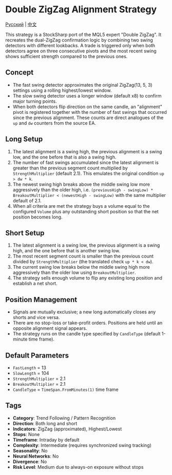# Double ZigZag Alignment Strategy
[Русский](README_ru.md) | [中文](README_cn.md)

This strategy is a StockSharp port of the MQL5 expert "Double ZigZag". It recreates the dual-ZigZag confirmation logic by
combining two swing detectors with different lookbacks. A trade is triggered only when both detectors agree on three consecutive
pivots and the most recent swing shows sufficient strength compared to the previous ones.

## Concept

- The fast swing detector approximates the original ZigZag(13, 5, 3) settings using a rolling highest/lowest window.
- The slow swing detector uses a longer window (default x8) to confirm major turning points.
- When both detectors flip direction on the same candle, an "alignment" pivot is registered together with the number of fast swings
  that occurred since the previous alignment. These counts are direct analogues of the `up` and `dw` counters from the source EA.

## Long Setup

1. The latest alignment is a swing high, the previous alignment is a swing low, and the one before that is also a swing high.
2. The number of fast swings accumulated since the latest alignment is greater than the previous segment count multiplied by
   `StrengthMultiplier` (default 2.1). This emulates the original condition `up > dw * k`.
3. The newest swing high breaks above the middle swing low more aggressively than the older high, i.e. `(previousHigh - swingLow) *
   BreakoutMultiplier < (newestHigh - swingLow)` with the same multiplier default of 2.1.
4. When all criteria are met the strategy buys a volume equal to the configured `Volume` plus any outstanding short position so that
the net position becomes long.

## Short Setup

1. The latest alignment is a swing low, the previous alignment is a swing high, and the one before that is another swing low.
2. The most recent segment count is smaller than the previous count divided by `StrengthMultiplier` (the translated check
   `up * k < dw`).
3. The current swing low breaks below the middle swing high more aggressively than the older low using `BreakoutMultiplier`.
4. The strategy sells enough volume to flip any existing long position and establish a net short.

## Position Management

- Signals are mutually exclusive; a new long automatically closes any shorts and vice versa.
- There are no stop-loss or take-profit orders. Positions are held until an opposite alignment signal appears.
- The strategy runs on the candle type specified by `CandleType` (default 1-minute time frame).

## Default Parameters

- `FastLength` = 13
- `SlowLength` = 104
- `StrengthMultiplier` = 2.1
- `BreakoutMultiplier` = 2.1
- `CandleType` = `TimeSpan.FromMinutes(1)` time frame

## Tags

- **Category**: Trend Following / Pattern Recognition
- **Direction**: Both long and short
- **Indicators**: ZigZag (approximated), Highest/Lowest
- **Stops**: None
- **Timeframe**: Intraday by default
- **Complexity**: Intermediate (requires synchronized swing tracking)
- **Seasonality**: No
- **Neural Networks**: No
- **Divergence**: No
- **Risk Level**: Medium due to always-on exposure without stops
